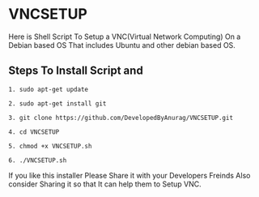 # VNCSETUP
Here is Shell Script To Setup a VNC(Virtual Network Computing) On a Debian based OS  That includes Ubuntu and other debian based OS.

## Steps To Install Script and 

```
1. sudo apt-get update

2. sudo apt-get install git

3. git clone https://github.com/DevelopedByAnurag/VNCSETUP.git

4. cd VNCSETUP

5. chmod +x VNCSETUP.sh

6. ./VNCSETUP.sh

```

If you like this installer Please Share it with your Developers Freinds Also consider Sharing it so that It can help them to Setup  VNC.
